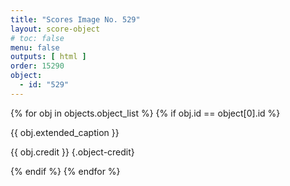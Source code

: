 ```yaml
---
title: "Scores Image No. 529"
layout: score-object
# toc: false
menu: false
outputs: [ html ]
order: 15290
object:
  - id: "529"
---
```


{% for obj in objects.object_list %}
{% if obj.id == object[0].id %}

{{ obj.extended_caption }}

{{ obj.credit }} {.object-credit}

{% endif %}
{% endfor %}
